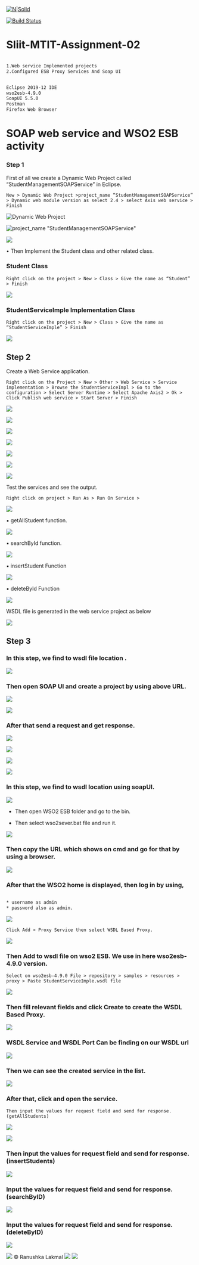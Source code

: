 
[![N|Solid](https://cldup.com/dTxpPi9lDf.thumb.png)](https://nodesource.com/products/nsolid)

[![Build Status](https://travis-ci.org/joemccann/dillinger.svg?branch=master)](https://travis-ci.org/joemccann/dillinger)



# Sliit-MTIT-Assignment-02 

```sh

1.Web service Implemented projects 
2.Configured ESB Proxy Services And Soap UI

```


```sh

Eclipse 2019-12 IDE
wso2esb-4.9.0
SoapUI 5.5.0
Postman
Firefox Web Browser

```

# SOAP web service and WSO2 ESB activity 
 
### Step 1 
 
First of all we create a Dynamic Web Project called “StudentManagementSOAPService” in Eclipse. 

	New > Dynamic Web Project >project_name “StudentManagementSOAPService” > Dynamic web module version as select 2.4 > select Axis web service > Finish

 
 ![Dynamic Web Project](https://github.com/Ranushklakmal/Sliit-MTIT-Assignment-02/blob/master/Screenshot/1.png)
 

 ![project_name "StudentManagementSOAPService"](https://github.com/Ranushklakmal/Sliit-MTIT-Assignment-02/blob/master/Screenshot/2.PNG)
 
 
 ![](https://github.com/Ranushklakmal/Sliit-MTIT-Assignment-02/blob/master/Screenshot/3.PNG)
 
 
• Then Implement the Student class and other related class.



### Student Class 	
	
	Right click on the project > New > Class > Give the name as “Student” > Finish
   
   ![](https://github.com/Ranushklakmal/Sliit-MTIT-Assignment-02/blob/master/Screenshot/4.PNG) 
 
 
 
### StudentServiceImple Implementation Class 

	Right click on the project > New > Class > Give the name as “StudentServiceImple” > Finish

  ![](https://github.com/Ranushklakmal/Sliit-MTIT-Assignment-02/blob/master/Screenshot/5.PNG) 


 
## Step 2 

Create a Web Service application. 

	Right click on the Project > New > Other > Web Service > Service implementation > Browse the StudentServiceImpl > Go to the configuration > Select Server Runtime > Select Apache Axis2 > Ok > Click Publish web service > Start Server > Finish 


![](https://github.com/Ranushklakmal/Sliit-MTIT-Assignment-02/blob/master/Screenshot/6.PNG) 



![](https://github.com/Ranushklakmal/Sliit-MTIT-Assignment-02/blob/master/Screenshot/7.PNG)



![](https://github.com/Ranushklakmal/Sliit-MTIT-Assignment-02/blob/master/Screenshot/8.PNG)



![](https://github.com/Ranushklakmal/Sliit-MTIT-Assignment-02/blob/master/Screenshot/9.PNG)



![](https://github.com/Ranushklakmal/Sliit-MTIT-Assignment-02/blob/master/Screenshot/10.PNG)



![](https://github.com/Ranushklakmal/Sliit-MTIT-Assignment-02/blob/master/Screenshot/11.PNG)



![](https://github.com/Ranushklakmal/Sliit-MTIT-Assignment-02/blob/master/Screenshot/12.PNG)



Test the services and see the output. 

	Right click on project > Run As > Run On Service > 
	 

![](https://github.com/Ranushklakmal/Sliit-MTIT-Assignment-02/blob/master/Screenshot/new/111.PNG)



▪	getAllStudent function.


![](https://github.com/Ranushklakmal/Sliit-MTIT-Assignment-02/blob/master/Screenshot/new/222.PNG)



▪	searchById function.


![](https://github.com/Ranushklakmal/Sliit-MTIT-Assignment-02/blob/master/Screenshot/new/333_search_by_id.PNG)



▪	insertStudent Function


![](https://github.com/Ranushklakmal/Sliit-MTIT-Assignment-02/blob/master/Screenshot/new/444_insert_Student.PNG)
  


▪	deleteById Function


![](https://github.com/Ranushklakmal/Sliit-MTIT-Assignment-02/blob/master/Screenshot/new/555_delete_by_id.PNG)

 
 
 WSDL file is generated in the web service project as below 


  ![](https://github.com/Ranushklakmal/Sliit-MTIT-Assignment-02/blob/master/Screenshot/13.PNG)
  


## Step 3 
 
### In this step, we find to wsdl file location .


![](https://github.com/Ranushklakmal/Sliit-MTIT-Assignment-02/blob/master/Screenshot/14.PNG) 
 

### Then open SOAP UI and create a project by using above URL. 


![](https://github.com/Ranushklakmal/Sliit-MTIT-Assignment-02/blob/master/Screenshot/15.PNG) 



![](https://github.com/Ranushklakmal/Sliit-MTIT-Assignment-02/blob/master/Screenshot/16.PNG)



### After that send a request and get response. 


![](https://github.com/Ranushklakmal/Sliit-MTIT-Assignment-02/blob/master/Screenshot/17.PNG) 



![](https://github.com/Ranushklakmal/Sliit-MTIT-Assignment-02/blob/master/Screenshot/18-insert(1).PNG) 



![](https://github.com/Ranushklakmal/Sliit-MTIT-Assignment-02/blob/master/Screenshot/18-result(2).PNG) 



![](https://github.com/Ranushklakmal/Sliit-MTIT-Assignment-02/blob/master/Screenshot/19-findbyid.PNG) 




### In this step, we find to wsdl location using soapUI.
 
 
![](https://github.com/Ranushklakmal/Sliit-MTIT-Assignment-02/blob/master/Screenshot/soapui.PNG)  
 
 
 
* Then open WSO2 ESB folder and go to the bin. 
	
* Then select wso2sever.bat file and run it. 
 
 
![](https://github.com/Ranushklakmal/Sliit-MTIT-Assignment-02/blob/master/Screenshot/TT.PNG) 
 
 
 
### Then copy the URL which shows on cmd and go for that by using a browser. 

 
 ![](https://github.com/Ranushklakmal/Sliit-MTIT-Assignment-02/blob/master/Screenshot/20-stating_WSO2.PNG)
 
  
### After that the WSO2 home is displayed, then log in by using,


```sh

* username as admin
* password also as admin. 

```

![](https://github.com/Ranushklakmal/Sliit-MTIT-Assignment-02/blob/master/Screenshot/21-signin.PNG.PNG)
 


	Click Add > Proxy Service then select WSDL Based Proxy.
	

![](https://github.com/Ranushklakmal/Sliit-MTIT-Assignment-02/blob/master/Screenshot/22-select-wsdl.PNG)


 
### Then Add to wsdl file on wso2 ESB. We use in here wso2esb-4.9.0 version.

	Select on wso2esb-4.9.0 File > repository > samples > resources > proxy > Paste StudentServiceImple.wsdl file


![](https://github.com/Ranushklakmal/Sliit-MTIT-Assignment-02/blob/master/Screenshot/Capture.PNG)


 
### Then fill relevant fields and click Create to create the WSDL Based Proxy.


![](https://github.com/Ranushklakmal/Sliit-MTIT-Assignment-02/blob/master/Screenshot/23.PNG)



### WSDL Service and WSDL Port Can be finding on our WSDL url


![](https://github.com/Ranushklakmal/Sliit-MTIT-Assignment-02/blob/master/Screenshot/oop.PNG)


### Then we can see the created service in the list. 


![](https://github.com/Ranushklakmal/Sliit-MTIT-Assignment-02/blob/master/Screenshot/zz.PNG)



### After that, click and open the service.
		
	
	Then input the values for request field and send for response. (getAllStudents)
	


![](https://github.com/Ranushklakmal/Sliit-MTIT-Assignment-02/blob/master/Screenshot/111.PNG)



![](https://github.com/Ranushklakmal/Sliit-MTIT-Assignment-02/blob/master/Screenshot/222.PNG)




### Then input the values for request field and send for response. (insertStudents)



![](https://github.com/Ranushklakmal/Sliit-MTIT-Assignment-02/blob/master/Screenshot/333.PNG)
 



### Input the values for request field and send for response. (searchByID)


![](https://github.com/Ranushklakmal/Sliit-MTIT-Assignment-02/blob/master/Screenshot/444.PNG)




### Input the values for request field and send for response. (deleteByID)


![](https://github.com/Ranushklakmal/Sliit-MTIT-Assignment-02/blob/master/Screenshot/555.PNG)

  


![](https://twemoji.maxcdn.com/36x36/26c5.png)
&copy; Ranushka Lakmal ![](https://twemoji.maxcdn.com/36x36/1f525.png) ![](https://twemoji.maxcdn.com/36x36/1f3c1.png)

  

	 
